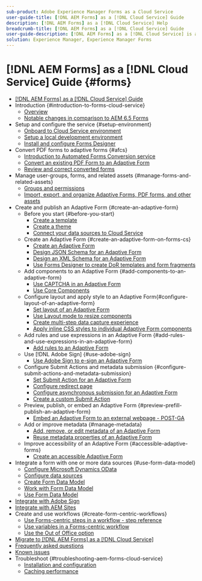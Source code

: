 ```yaml
---
sub-product: Adobe Experience Manager Forms as a Cloud Service 
user-guide-title: [!DNL AEM Forms] as a [!DNL Cloud Service] Guide
description: [!DNL AEM Forms] as a [!DNL Cloud Service] Help
breadcrumb-title: [!DNL AEM Forms] as a [!DNL Cloud Service] Guide
user-guide-description: [!DNL AEM Forms] as a [!DNL Cloud Service] is a platform to create, manage, publish enterprise-class forms and business processes.
solution: Experience Manager, Experience Manager Forms
---
```


# [!DNL AEM Forms] as a [!DNL Cloud Service] Guide {#forms}

+ [[!DNL AEM Forms] as a [!DNL Cloud Service] Guide](home.md)
+ Introduction {#introduction-to-forms-cloud-service}
  + [Overview](introduction.md)
  + [Notable changes in comparison to AEM 6.5 Forms](notable-changes.md)
+ Setup and configure the service {#setup-environment}
  + [Onboard to Cloud Service environment](setup-forms-cloud-service.md)
  + [Setup a local development environment](setup-local-development-environment.md)
  + [Install and configure Forms Designer](installing-configuring-designer.md)
+ Convert PDF forms to adaptive forms
 {#afcs}
  + [Introduction to Automated Forms Conversion service](https://experienceleague.adobe.com/docs/aem-forms-automated-conversion-service/using/introduction.html)
  + [Convert an existing PDF Form to an Adaptive Form](https://experienceleague.adobe.com/docs/aem-forms-automated-conversion-service/using/convert-existing-forms-to-adaptive-forms.html)
  + [Review and correct converted forms](https://experienceleague.adobe.com/docs/aem-forms-automated-conversion-service/using/review-correct-ui-edited.html?lang=en#welcome-to-review-and-correct-editor)
+ Manage user-groups, forms, and related assets {#manage-forms-and-related-assets}
  + [Groups and permissions](forms-groups-privileges-tasks.md)
  + [Import, export, and organize Adaptive Forms, PDF forms, and other assets](import-export-forms-templates.md)
+ Create and publish an Adaptive Form {#create-an-adaptive-form}
  + Before you start {#before-you-start}
    + [Create a template](template-editor.md)
    + [Create a theme](themes.md)
    + [Connect your data sources to Cloud Service](data-integration.md)
  + Create an Adaptive Form {#create-an-adaptive-form-on-forms-cs}
    + [Create an Adaptive Form](creating-adaptive-form.md)
    + [Design JSON Schema for an Adaptive Form](adaptive-form-json-schema-form-model.md)
    + [Design an XML Schema for an Adaptive Form](adaptive-form-xml-schema-form-model.md)
    + [Use Forms Designer to create DoR templates and form fragments](use-forms-designer.md)
  + Add components to an Adaptive Form {#add-components-to-an-adaptive-form}
    + [Use CAPTCHA in an Adaptive Form](captcha-adaptive-forms.md)
    + [Use Core Components](https://experienceleague.adobe.com/docs/experience-manager-core-components/using/introduction.html)
  + Configure layout and apply style to an Adaptive Form{#configure-layout-of-an-adaptive-form}
    + [Set layout of an Adaptive Form](layout-capabilities-adaptive-forms.md)
    + [Use Layout mode to resize components](resize-using-layout-mode.md)
    + [Create multi-step data capture experience](introduction-form-sequence.md)
    + [Apply inline CSS styles to individual Adaptive Form components](inline-style-adaptive-forms.md)
  + Add rules and use expressions in an Adaptive Form {#add-rules-and-use-expressions-in-an-adaptive-form}
    + [Add rules to an Adaptive Form](rule-editor.md)
  + Use [!DNL Adobe Sign] {#use-adobe-sign}
    + [Use Adobe Sign to e-sign an Adaptive Form](working-with-adobe-sign.md)
  + Configure Submit Actions and metadata submission {#configure-submit-actions-and-metadata-submission}
    + [Set Submit Action for an Adaptive Form](configuring-submit-actions.md)
    + [Configure redirect page](configuring-redirect-page.md)
    + [Configure asynchronous submission for an Adaptive Form](asynchronous-submissions-adaptive-forms.md)
    + [Create a custom Submit Action](custom-submit-action-form.md)
  + Preview, publish, or embed an Adaptive Form {#preview-prefill-publish-an-adaptive-form}
    + [Embed an Adaptive Form to an external webpage - POST-GA](https://github.com/adobe/aem-core-forms-components)
  + Add or improve metadata {#manage-metadata}
    + [Add, remove, or edit metadata of an Adaptive Form](manage-form-metadata.md)
    + [Reuse metadata properties of an Adaptive Form](reusing-adaptive-forms.md)
  + Improve accessibility of an Adaptive Form {#accessible-adaptive-forms}
    + [Create an accessible Adaptive Form](creating-accessible-adaptive-forms.md)  
+ Integrate a form with one or more data sources {#use-form-data-model}
  + [Configure Microsoft Dynamics OData](ms-dynamics-odata-configuration.md)
  + [Configure data sources](configure-data-sources.md)
  + [Create Form Data Model](create-form-data-models.md)
  + [Work with Form Data Model](work-with-form-data-model.md)
  + [Use Form Data Model](using-form-data-model.md)
+ [Integrate with Adobe Sign](adobe-sign-integration-adaptive-forms.md)
+ [Integrate with AEM Sites](https://github.com/adobe/aem-core-forms-components)
+ Create and use workflows {#create-form-centric-workflows}
  + [Use Forms-centric steps in a workflow - step reference](aem-forms-workflow-step-reference.md)
  + [Use variables in a Forms-centric workflow](variable-in-aem-workflows.md)
  + [Use the Out of Office option](configure-out-of-office-settings.md)
+ [Migrate to [!DNL AEM Forms] as a [!DNL Cloud Service]](migrate-to-forms-as-a-cloud-service.md)
+ [Frequently asked questions](faq.md)
+ [Known issues](known-issues.md)
+ Troubleshoot {#troubleshooting-aem-forms-cloud-service}
  + [Installation and configuration](troubleshooting-installation-and-configuration.md)
  + [Caching performance](troubleshooting-caching-performance.md)
